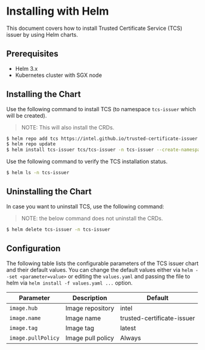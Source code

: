 # Installing with Helm 

This document covers how to install Trusted Certificate Service (TCS) issuer by using Helm charts.

## Prerequisites

- Helm 3.x
- Kubernetes cluster with SGX node
## Installing the Chart

Use the following command to install TCS (to namespace `tcs-issuer` which will be created).

> NOTE: This will also install the CRDs.

```sh
$ helm repo add tcs https://intel.github.io/trusted-certificate-issuer
$ helm repo update
$ helm install tcs-issuer tcs/tcs-issuer -n tcs-issuer --create-namespace
```

Use the following command to verify the TCS installation status.

```sh
$ helm ls -n tcs-issuer
```

## Uninstalling the Chart

In case you want to uninstall TCS, use the following command:

> NOTE: the below command does not uninstall the CRDs. 

```sh
$ helm delete tcs-issuer -n tcs-issuer
```

## Configuration

The following table lists the configurable parameters of the TCS issuer chart and their default values. You can change the default values either via `helm --set <parameter=value>` or editing the `values.yaml` and passing the file to helm via `helm install -f values.yaml ...` option.

| Parameter | Description | Default 
| --- | --- | --- |
| `image.hub`| Image repository | intel |
| `image.name`| Image name | trusted-certificate-issuer |
| `image.tag`| Image tag | latest |
| `image.pullPolicy`| Image pull policy | Always |

